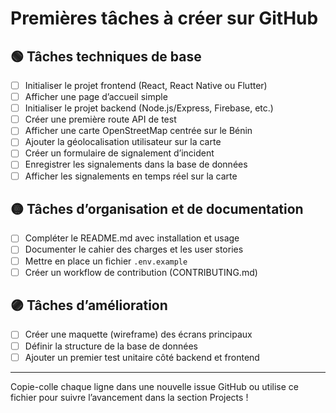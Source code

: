 # Premières tâches à créer sur GitHub

## 🟢 Tâches techniques de base

- [ ] Initialiser le projet frontend (React, React Native ou Flutter)
- [ ] Afficher une page d’accueil simple
- [ ] Initialiser le projet backend (Node.js/Express, Firebase, etc.)
- [ ] Créer une première route API de test
- [ ] Afficher une carte OpenStreetMap centrée sur le Bénin
- [ ] Ajouter la géolocalisation utilisateur sur la carte
- [ ] Créer un formulaire de signalement d’incident
- [ ] Enregistrer les signalements dans la base de données
- [ ] Afficher les signalements en temps réel sur la carte

## 🟡 Tâches d’organisation et de documentation

- [ ] Compléter le README.md avec installation et usage
- [ ] Documenter le cahier des charges et les user stories
- [ ] Mettre en place un fichier `.env.example`
- [ ] Créer un workflow de contribution (CONTRIBUTING.md)

## 🟣 Tâches d’amélioration

- [ ] Créer une maquette (wireframe) des écrans principaux
- [ ] Définir la structure de la base de données
- [ ] Ajouter un premier test unitaire côté backend et frontend

---

Copie-colle chaque ligne dans une nouvelle issue GitHub ou utilise ce fichier pour suivre l’avancement dans la section Projects !

